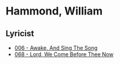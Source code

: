 # Hammond, William

## Lyricist

- [006 - Awake, And Sing The Song](/hymns/006.md)
- [068 - Lord, We Come Before Thee Now](/hymns/068.md)

